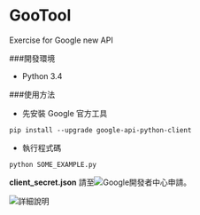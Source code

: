 # GooTool
Exercise for Google new API

###開發環境
- Python 3.4

###使用方法
- 先安裝 Google 官方工具
```
pip install --upgrade google-api-python-client
```
- 執行程式碼
```
python SOME_EXAMPLE.py
```

**client_secret.json** 請至![Google開發者中心](https://console.developers.google.com/project)申請。

![詳細說明](https://developers.google.com/drive/web/about-auth)
